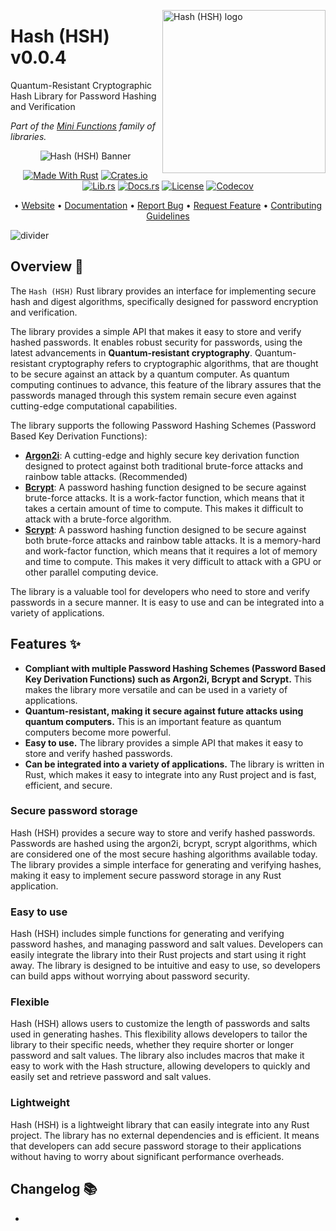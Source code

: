 <!-- markdownlint-disable MD033 MD041 -->

<img src="https://kura.pro/hsh/images/logos/hsh.svg"
alt="Hash (HSH) logo" width="261" align="right" />

<!-- markdownlint-enable MD033 MD041 -->
# Hash (HSH) v0.0.4

Quantum-Resistant Cryptographic Hash Library for Password Hashing and
Verification

*Part of the [Mini Functions][0] family of libraries.*

<!-- markdownlint-disable MD033 MD041 -->
<center>
<!-- markdownlint-enable MD033 MD041 -->

![Hash (HSH) Banner][banner]

[![Made With Rust][made-with-rust]][6] [![Crates.io][crates-badge]][8]
[![Lib.rs][libs-badge]][10] [![Docs.rs][docs-badge]][9]
[![License][license-badge]][2] [![Codecov][codecov-badge]][11]

• [Website][0] • [Documentation][9] • [Report Bug][3]
• [Request Feature][3] • [Contributing Guidelines][4]

<!-- markdownlint-disable MD033 MD041 -->
</center>
<!-- markdownlint-enable MD033 MD041 -->

![divider][divider]

## Overview 📖

The `Hash (HSH)` Rust library provides an interface for implementing secure hash and digest algorithms, specifically designed for password encryption and verification.

The library provides a simple API that makes it easy to store and verify hashed passwords. It enables robust security for passwords, using the latest advancements in **Quantum-resistant cryptography**. Quantum-resistant cryptography refers to cryptographic algorithms, that are thought to be secure against an attack by a quantum computer. As quantum computing continues to advance, this feature of the library assures that the passwords managed through this system remain secure even against cutting-edge computational capabilities.

The library supports the following Password Hashing Schemes (Password Based Key Derivation Functions):

- [**Argon2i**](<https://en.wikipedia.org/wiki/Argon2>): A cutting-edge and highly secure key derivation function designed to protect against both traditional brute-force attacks and rainbow table attacks. (Recommended)
- [**Bcrypt**](<https://en.wikipedia.org/wiki/Bcrypt>): A password hashing function designed to be secure against brute-force attacks. It is a work-factor function, which means that it takes a certain amount of time to compute. This makes it difficult to attack with a brute-force algorithm.
- [**Scrypt**](<https://en.wikipedia.org/wiki/Scrypt>): A password hashing function designed to be secure against both brute-force attacks and rainbow table attacks. It is a memory-hard and work-factor function, which means that it requires a lot of memory and time to compute. This makes it very difficult to attack with a GPU or other parallel computing device.

The library is a valuable tool for developers who need to store and verify passwords in a secure manner. It is easy to use and can be integrated into a variety of applications.

## Features ✨

- **Compliant with multiple Password Hashing Schemes (Password Based Key Derivation Functions) such as Argon2i, Bcrypt and Scrypt.** This makes the library more versatile and can be used in a variety of applications.
- **Quantum-resistant, making it secure against future attacks using quantum computers.** This is an important feature as quantum computers become more powerful.
- **Easy to use.** The library provides a simple API that makes it easy to store and verify hashed passwords.
- **Can be integrated into a variety of applications.** The library is written in Rust, which makes it easy to integrate into any Rust project and is fast, efficient, and secure.

### Secure password storage

Hash (HSH) provides a secure way to store and verify hashed passwords. Passwords are hashed using the argon2i, bcrypt, scrypt algorithms, which are considered one of the most secure hashing algorithms available today. The library provides a simple interface for generating and verifying hashes, making it easy to implement secure password storage in any Rust application.

### Easy to use

Hash (HSH) includes simple functions for generating and verifying password hashes, and managing password and salt values. Developers can easily integrate the library into their Rust projects and start using it right away. The library is designed to be intuitive and easy to use, so developers can build apps without worrying about password security.

### Flexible

Hash (HSH) allows users to customize the length of passwords and salts used in generating hashes. This flexibility allows developers to tailor the library to their specific needs, whether they require shorter or longer password and salt values. The library also includes macros that make it easy to work with the Hash structure, allowing developers to quickly and easily set and retrieve password and salt values.

### Lightweight

Hash (HSH) is a lightweight library that can easily integrate into any Rust project. The library has no external dependencies and is efficient. It means that developers can add secure password storage to their applications without having to worry about significant performance overheads.

[0]: https://minifunctions.com/hsh
[2]: http://opensource.org/licenses/MIT
[3]: https://github.com/sebastienrousseau/hsh/issues
[4]: https://raw.githubusercontent.com/sebastienrousseau/hsh/main/.github/CONTRIBUTING.md
[6]: https://github.com/sebastienrousseau/hsh/graphs/contributors
[8]: https://crates.io/crates/hsh
[9]: https://docs.rs/hsh
[10]: https://lib.rs/crates/hsh
[11]: https://codecov.io/github/sebastienrousseau/hsh

[banner]: https://kura.pro/hsh/images/titles/title-hsh.svg "Hash (HSH) Banner"
[codecov-badge]: https://img.shields.io/codecov/c/github/sebastienrousseau/cmn?style=for-the-badge&token=DMNW4DN0LO 'Codecov'
[crates-badge]: https://img.shields.io/crates/v/hsh.svg?style=for-the-badge 'Crates.io'
[divider]: https://kura.pro/common/images/elements/divider.svg "divider"
[docs-badge]: https://img.shields.io/docsrs/hsh.svg?style=for-the-badge 'Docs.rs'
[libs-badge]: https://img.shields.io/badge/lib.rs-v0.0.4-orange.svg?style=for-the-badge 'Lib.rs'
[license-badge]: https://img.shields.io/crates/l/hsh.svg?style=for-the-badge 'License'
[made-with-rust]: https://img.shields.io/badge/rust-f04041?style=for-the-badge&labelColor=c0282d&logo=rust 'Made With Rust'

## Changelog 📚

-
